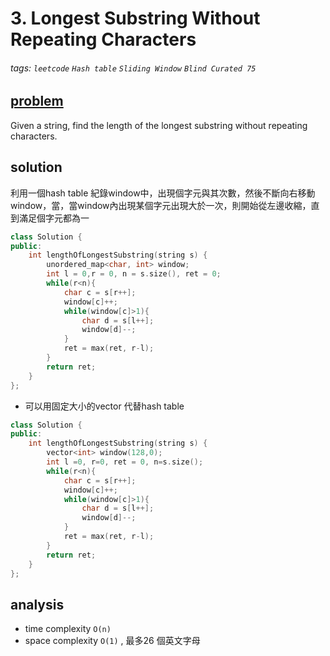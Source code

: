 # 3. Longest Substring Without Repeating Characters

###### tags: `leetcode` `Hash table` `Sliding Window` `Blind Curated 75`

## [problem](https://leetcode.com/problems/longest-substring-without-repeating-characters/)


Given a string, find the length of the longest substring without repeating characters.


## solution

利用一個hash table 紀錄window中，出現個字元與其次數，然後不斷向右移動window，當，當window內出現某個字元出現大於一次，則開始從左邊收縮，直到滿足個字元都為一

```c++
class Solution {
public:
    int lengthOfLongestSubstring(string s) {
        unordered_map<char, int> window;
        int l = 0,r = 0, n = s.size(), ret = 0;
        while(r<n){
            char c = s[r++];
            window[c]++;
            while(window[c]>1){
                char d = s[l++];
                window[d]--;
            }
            ret = max(ret, r-l);
        }
        return ret;
    }
};
```

- 可以用固定大小的vector 代替hash table

```c++
class Solution {
public:
    int lengthOfLongestSubstring(string s) {
        vector<int> window(128,0);
        int l =0, r=0, ret = 0, n=s.size();
        while(r<n){
            char c = s[r++];
            window[c]++;
            while(window[c]>1){
                char d = s[l++];
                window[d]--;
            }
            ret = max(ret, r-l);
        }
        return ret;
    }
};

```

## analysis
- time complexity `O(n)`
- space complexity `O(1)` , 最多26 個英文字母